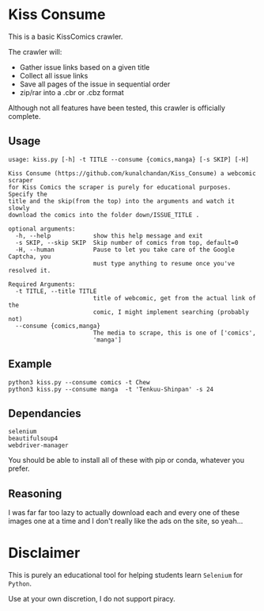 # Kiss Consume
This is a basic KissComics crawler.

The crawler will:
* Gather issue links based on a given title
* Collect all issue links
* Save all pages of the issue in sequential order
* zip/rar into a .cbr or .cbz format

Although not all features have been tested, this crawler is officially complete.
## Usage

```
usage: kiss.py [-h] -t TITLE --consume {comics,manga} [-s SKIP] [-H]

Kiss Consume (https://github.com/kunalchandan/Kiss_Consume) a webcomic scraper
for Kiss Comics the scraper is purely for educational purposes. Specify the
title and the skip(from the top) into the arguments and watch it slowly
download the comics into the folder down/ISSUE_TITLE .

optional arguments:
  -h, --help            show this help message and exit
  -s SKIP, --skip SKIP  Skip number of comics from top, default=0
  -H, --human           Pause to let you take care of the Google Captcha, you
                        must type anything to resume once you've resolved it.

Required Arguments:
  -t TITLE, --title TITLE
                        title of webcomic, get from the actual link of the
                        comic, I might implement searching (probably not)
  --consume {comics,manga}
                        The media to scrape, this is one of ['comics',
                        'manga']
```

## Example

```
python3 kiss.py --consume comics -t Chew
python3 kiss.py --consume manga  -t 'Tenkuu-Shinpan' -s 24
```

## Dependancies
```
selenium
beautifulsoup4
webdriver-manager
```
You should be able to install all of these with pip or conda, whatever you prefer.

## Reasoning
I was far far too lazy to actually download each and every one of these images one at a time and I don't really like the ads on the site, so yeah...

# Disclaimer
This is purely an educational tool for helping students learn `Selenium` for `Python`.

Use at your own discretion, I do not support piracy.
